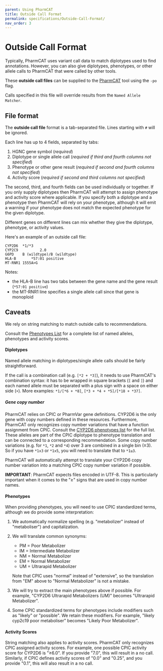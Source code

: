 ```yaml
---
parent: Using PharmCAT
title: Outside Call Format
permalink: specifications/Outside-Call-Format/
nav_order: 3
---
```

# Outside Call Format

Typically, PharmCAT uses variant call data to match diplotypes used to find annotations. However, you can also give
diplotypes, phenotypes, or other allele calls to PharmCAT that were called by other tools.

These **outside call files** can be supplied to the [PharmCAT](/using/Running-PharmCAT#outside-calls) tool using the
`-po` flag.

Calls specified in this file will override results from the `Named Allele Matcher`.


## File format

The **outside call file** format is a tab-separated file. Lines starting with `#` will be ignored.

Each line has up to 4 fields, separated by tabs:

1. HGNC gene symbol (_required_)
2. Diplotype or single allele call (_required if third and fourth columns not specified_)
3. Phenotype or other gene result (_required if second and fourth columns not specified_)
4. Activity score (_required if second and third columns not specified_)

The second, third, and fourth fields can be used individually or together. If you only supply diplotypes then PharmCAT
will attempt to assign phenotype and activity score where applicable. If you specify both a diplotype and a phenotype
then PharmCAT will rely on your phenotype, although it will emit a warning if your phenotype does not match the expected
phenotype for the given diplotype.

Different genes on different lines can mix whether they give the diplotype, phenotype, or activity values.

Here's an example of an outside call file:

```text
CYP2D6	*1/*3
CYP2C9			2.0
G6PD	B (wildtype)/B (wildtype)
HLA-B		*57:01 positive
MT-RNR1	1555A>G
```

Notes:
* the HLA-B line has two tabs between the gene name and the gene result (`*57:01 positive`)
* the MT-RNR1 line specifies a single allele call since that gene is monoploid


## Caveats

We rely on string matching to match outside calls to recommendations.

Consult the [Phenotypes List](/Phenotypes-List) for a complete list of named alleles, phenotypes and activity scores.


#### Diplotypes

Named allele matching in diplotypes/single allele calls should be fairly straightforward.

If the call is a combination call (e.g. `[*2 + *3]`), it needs to use PharmCAT's combination syntax: it has to be 
wrapped in square brackets (`[` and `]`) and each named allele must be separated with a plus sign with a space on either
side (` + `).  More examples: `*1/[*6 + *8]`, `[*3 + *4 + *5]/[*18 + *37]`.


##### Gene copy number

PharmCAT relies on CPIC or PharmVar gene definitions.  CYP2D6 is the only gene with copy numbers defined in these resources.  Furthermore, PharmCAT only recognizes copy number variations that have a function assignment from CPIC.  Consult the [CYP2D6 phenotypes list](/Phenotypes-List#cyp2d6) for the full list. These alleles are part of the CPIC diplotype to phenotype translation and can be connected to a corresponding recommendation.  Some copy number variations (e.g. for `*1`, `*2` and `*4`) over 3 are combined in a single bin (≥3).  So if you have `*1x3` or `*1x5`, you will need to translate that to `*1≥3`.

PharmCAT will automatically attempt to translate your CYP2D6 copy number variation into a matching CPIC copy number variation if possible.

**IMPORTANT**: PharmCAT expects files encoded in UTF-8.  This is particularly important when it comes to the "≥" signs that are used in copy number names.

#### Phenotypes

When providing phenotypes, you will need to use CPIC standardized terms, although we do provide some interpretation:

1. We automatically normalize spelling (e.g. "metabolizer" instead of "metaboliser") and capitalization.
2. We will translate common synonyms:
    * PM = Poor Metabolizer
    * IM = Intermediate Metabolizer
    * NM = Normal Metabolizer
    * EM = Normal Metabolizer
    * UM = Ultrarapid Metabolizer

   Note that CPIC uses "normal" instead of "extensive", so the translation from "EM" above to "Normal Metabolizer" is not a mistake. 
3. We will try to extract the main phenotypes above if possible.  For example, "CYP2D6 Ultrarapid Metabolizers (UM)" becomes "Ultrarapid Metabolizer".
4. Some CPIC standardized terms for phenotypes include modifiers such as "likely" or "possible".  We retain these modifiers.  For example, "likely cyp2c19 poor metaboliser" becomes "Likely Poor Metabolizer".

#### Activity Scores

String matching also applies to activity scores.  PharmCAT only recognizes CPIC assigned
activity scores.  For example, one possible CPIC activity score for CYP2D6 is "≥6.0".  If you provide "7.0", this will result in a no call.  Similarly, if CPIC defines activity scores of "0.0" and "0.25", and you provide "0.1", this will also result in a no call. 

